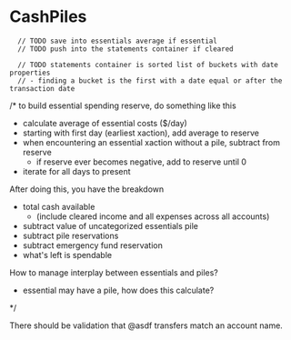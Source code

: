 # CashPiles





      // TODO save into essentials average if essential
      // TODO push into the statements container if cleared

      // TODO statements container is sorted list of buckets with date properties
      // - finding a bucket is the first with a date equal or after the transaction date


/*
to build essential spending reserve, do something like this

- calculate average of essential costs ($/day)
- starting with first day (earliest xaction), add average to reserve
- when encountering an essential xaction without a pile, subtract from reserve
  - if reserve ever becomes negative, add to reserve until 0
- iterate for all days to present

After doing this, you have the breakdown

- total cash available
  - (include cleared income and all expenses across all accounts)
- subtract value of uncategorized essentials pile
- subtract pile reservations
- subtract emergency fund reservation
- what's left is spendable



How to manage interplay between essentials and piles?
- essential may have a pile, how does this calculate?

*/


There should be validation that @asdf transfers match an account name.
